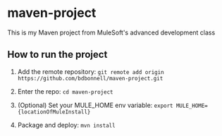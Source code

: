 # maven-project

This is my Maven project from MuleSoft's advanced development class

## How to run the project

1. Add the remote repository: `git remote add origin https://github.com/bdbonnell/maven-project.git`

2. Enter the repo: `cd maven-project`

3. (Optional) Set your MULE_HOME env variable: `export MULE_HOME={locationOfMuleInstall}`

4. Package and deploy: `mvn install`
